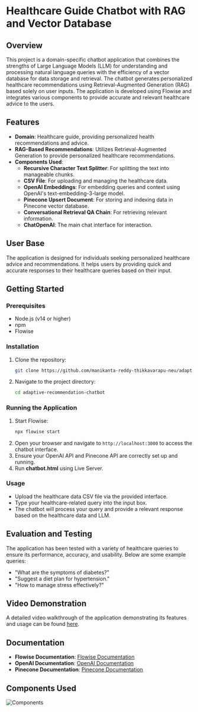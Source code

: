 # Healthcare Guide Chatbot with RAG and Vector Database

## Overview
This project is a domain-specific chatbot application that combines the strengths of Large Language Models (LLM) for understanding and processing natural language queries with the efficiency of a vector database for data storage and retrieval. The chatbot generates personalized healthcare recommendations using Retrieval-Augmented Generation (RAG) based solely on user inputs. The application is developed using Flowise and integrates various components to provide accurate and relevant healthcare advice to the users.

## Features
- **Domain**: Healthcare guide, providing personalized health recommendations and advice.
- **RAG-Based Recommendations**: Utilizes Retrieval-Augmented Generation to provide personalized healthcare recommendations.
- **Components Used**:
  - **Recursive Character Text Splitter**: For splitting the text into manageable chunks.
  - **CSV File**: For uploading and managing the healthcare data.
  - **OpenAI Embeddings**: For embedding queries and context using OpenAI's text-embedding-3-large model.
  - **Pinecone Upsert Document**: For storing and indexing data in Pinecone vector database.
  - **Conversational Retrieval QA Chain**: For retrieving relevant information.
  - **ChatOpenAI**: The main chat interface for interaction.

## User Base
The application is designed for individuals seeking personalized healthcare advice and recommendations. It helps users by providing quick and accurate responses to their healthcare queries based on their input.

## Getting Started

### Prerequisites
- Node.js (v14 or higher)
- npm
- Flowise

### Installation
1. Clone the repository:
    ```sh
    git clone https://github.com/manikanta-reddy-thikkavarapu-neu/adaptive-recommendation-chatbot.git
    ```
2. Navigate to the project directory:
    ```sh
    cd adaptive-recommendation-chatbot
    ```

### Running the Application
1. Start Flowise:
    ```sh
    npx flowise start
    ```
2. Open your browser and navigate to `http://localhost:3000` to access the chatbot interface.
3. Ensure your OpenAI API and Pinecone API are correctly set up and running.
4. Run **chatbot.html** using Live Server.

### Usage
- Upload the healthcare data CSV file via the provided interface.
- Type your healthcare-related query into the input box.
- The chatbot will process your query and provide a relevant response based on the healthcare data and LLM.

## Evaluation and Testing
The application has been tested with a variety of healthcare queries to ensure its performance, accuracy, and usability. Below are some example queries:
- "What are the symptoms of diabetes?"
- "Suggest a diet plan for hypertension."
- "How to manage stress effectively?"

## Video Demonstration
A detailed video walkthrough of the application demonstrating its features and usage can be found [here]().

## Documentation
- **Flowise Documentation**: [Flowise Documentation](https://docs.flowiseai.com/)
- **OpenAI Documentation**: [OpenAI Documentation](https://beta.openai.com/docs/)
- **Pinecone Documentation**: [Pinecone Documentation](https://docs.pinecone.io/)

## Components Used
![Components](./path_to_image/healthcare_guide_components.png)
